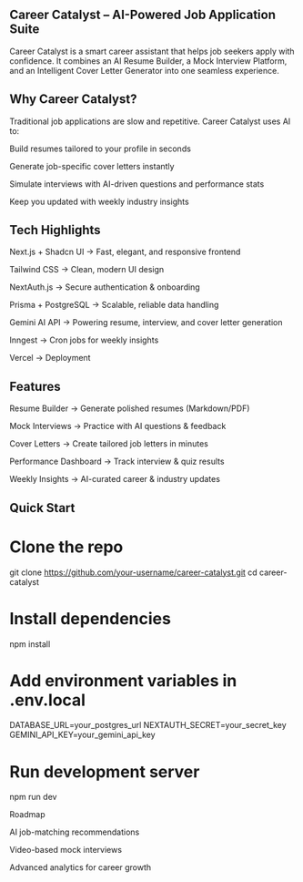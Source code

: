 ## Career Catalyst – AI-Powered Job Application Suite

Career Catalyst is a smart career assistant that helps job seekers apply with confidence.
It combines an AI Resume Builder, a Mock Interview Platform, and an Intelligent Cover Letter Generator into one seamless experience.

## Why Career Catalyst?

Traditional job applications are slow and repetitive. Career Catalyst uses AI to:

Build resumes tailored to your profile in seconds

Generate job-specific cover letters instantly

Simulate interviews with AI-driven questions and performance stats

Keep you updated with weekly industry insights

## Tech Highlights

Next.js + Shadcn UI → Fast, elegant, and responsive frontend

Tailwind CSS → Clean, modern UI design

NextAuth.js → Secure authentication & onboarding

Prisma + PostgreSQL → Scalable, reliable data handling

Gemini AI API → Powering resume, interview, and cover letter generation

Inngest → Cron jobs for weekly insights

Vercel → Deployment

## Features

Resume Builder → Generate polished resumes (Markdown/PDF)

Mock Interviews → Practice with AI questions & feedback

Cover Letters → Create tailored job letters in minutes

Performance Dashboard → Track interview & quiz results

Weekly Insights → AI-curated career & industry updates

## Quick Start
# Clone the repo
git clone https://github.com/your-username/career-catalyst.git
cd career-catalyst

# Install dependencies
npm install

# Add environment variables in .env.local
DATABASE_URL=your_postgres_url
NEXTAUTH_SECRET=your_secret_key
GEMINI_API_KEY=your_gemini_api_key

# Run development server
npm run dev

Roadmap

AI job-matching recommendations

Video-based mock interviews

Advanced analytics for career growth
